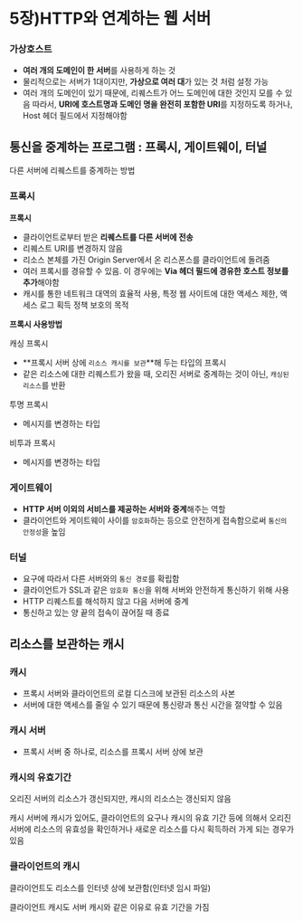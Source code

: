 # 5장)HTTP와 연계하는 웹 서버

### 가상호스트

- **여러 개의 도메인이 한 서버**를 사용하게 하는 것
- 물리적으로는 서버가 1대이지만, **가상으로 여러 대**가 있는 것 처럼 설정 가능
- 여러 개의 도메인이 있기 때문에, 리퀘스트가 어느 도메인에 대한 것인지 모를 수 있음
따라서, **URI에 호스트명과 도메인 명을 완전히 포함한 URI**를 지정하도록 하거나,
Host 헤더 필드에서 지정해야함

## 통신을 중계하는 프로그램 : 프록시, 게이트웨이, 터널

다른 서버에 리퀘스트를 중계하는 방법

### 프록시

**프록시**

- 클라이언트로부터 받은 **리퀘스트를 다른 서버에 전송**
- 리퀘스트 URI를 변경하지 않음
- 리소스 본체를 가진 Origin Server에서 온 리스폰스를 클라이언트에 돌려줌
- 여러 프록시를 경유할 수 있음. 이 경우에는 **Via 헤더 필드에 경유한 호스트 정보를 추가**해야함
- 캐시를 통한 네트워크 대역의 효율적 사용, 특정 웹 사이트에 대한 액세스 제한, 액세스 로그 획득 정책 보호의 목적

**프록시 사용방법**

캐싱 프록시

- **프록시 서버 상에 `리소스 캐시를 보관`**해 두는 타입의 프록시
- 같은 리소스에 대한 리퀘스트가 왔을 때, 오리진 서버로 중계하는 것이 아닌, `캐싱된 리소스`를 반환

투명 프록시

- 메시지를 변경하는 타입

비투과 프록시

- 메시지를 변경하는 타입

### 게이트웨이

- **HTTP 서버 이외의 서비스를 제공하는 서버와 중계**해주는 역할
- 클라이언트와 게이트웨이 사이를 `암호화`하는 등으로 안전하게 접속함으로써 `통신의 안정성`을 높임

### 터널

- 요구에 따라서 다른 서버와의 `통신 경로`를 확립함
- 클라이언트가 SSL과 같은 `암호화 통신`을 위해 서버와 안전하게 통신하기 위해 사용
- HTTP 리퀘스트를 해석하지 않고 다음 서버에 중계
- 통신하고 있는 양 끝의 접속이 끊어질 때 종료

## 리소스를 보관하는 캐시

### 캐시

- 프록시 서버와 클라이언트의 로컬 디스크에 보관된 리소스의 사본
- 서버에 대한 액세스를 줄일 수 있기 때문에 통신량과 통신 시간을 절약할 수 있음

### 캐시 서버

- 프록시 서버 중 하나로, 리소스를 프록시 서버 상에 보관

### 캐시의 유효기간

오리진 서버의 리소스가 갱신되지만, 캐시의 리소스는 갱신되지 않음

캐시 서버에 캐시가 있어도, 클라이언트의 요구나 캐시의 유효 기간 등에 의해서 오리진 서버에 리소스의 유효성을 확인하거나 새로운 리소스를 다시 획득하러 가게 되는 경우가 있음

### 클라이언트의 캐시

클라이언트도 리소스를 인터넷 상에 보관함(인터넷 임시 파일)

클라이언트 캐시도 서버 캐시와 같은 이유로 유효 기간을 가짐